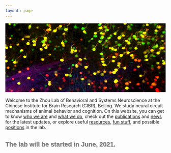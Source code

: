 ```yaml
---
layout: page
---
```


<p align="center">
  <a href="/cover_image/">
    <img width="800" src="/assets/max_colored_dry_brush.png">
  </a>
</p>
  
Welcome to the Zhou Lab of Behavioral and Systems Neuroscience at the Chinese Institute for Brain Research (CIBR), Beijing. We study neural circuit mechanisms of animal behavior and cognition. On this website, you can get to know [who we are](People.md) and [what we do](Research.md), check out the [publications](Publications.md) and [news](News.md) for the latest updates, or explore useful [resources](Resources.md), [fun stuff](Fun.md), and possible [positions](Join.md) in the lab.

<p style="color:gray; font-family:Arial; display:inline-block; font-weight:bold; font-size: 20px;text-shadow: #A3A3A3 1px 1px 0px">
The lab will be started in June, 2021.
</p>

	

<!--
<img align="left" width="40" style="margin-right:20px" src="/assets/hiring_icon.png" />


北京脑中心周景峰实验室<br>
[招聘实验室管理员、技术员和博士后](hiring.md)

<br clear="left" />
-->
